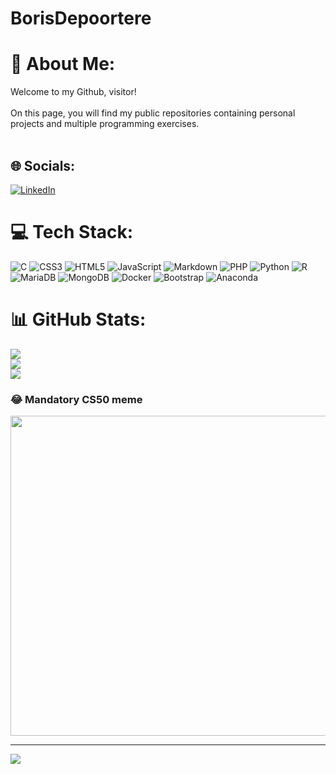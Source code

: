 # BorisDepoortere

# 💫 About Me:
Welcome to my Github, visitor!<br><br>On this page, you will find my public repositories containing personal projects and multiple programming exercises.<br><br>  


## 🌐 Socials:
[![LinkedIn](https://img.shields.io/badge/LinkedIn-%230077B5.svg?logo=linkedin&logoColor=white)](https://linkedin.com/in/borisdepoortere) 

# 💻 Tech Stack:
![C](https://img.shields.io/badge/c-%2300599C.svg?style=for-the-badge&logo=c&logoColor=white) ![CSS3](https://img.shields.io/badge/css3-%231572B6.svg?style=for-the-badge&logo=css3&logoColor=white) ![HTML5](https://img.shields.io/badge/html5-%23E34F26.svg?style=for-the-badge&logo=html5&logoColor=white) ![JavaScript](https://img.shields.io/badge/javascript-%23323330.svg?style=for-the-badge&logo=javascript&logoColor=%23F7DF1E) ![Markdown](https://img.shields.io/badge/markdown-%23000000.svg?style=for-the-badge&logo=markdown&logoColor=white) ![PHP](https://img.shields.io/badge/php-%23777BB4.svg?style=for-the-badge&logo=php&logoColor=white) ![Python](https://img.shields.io/badge/python-3670A0?style=for-the-badge&logo=python&logoColor=ffdd54) ![R](https://img.shields.io/badge/r-%23276DC3.svg?style=for-the-badge&logo=r&logoColor=white) ![MariaDB](https://img.shields.io/badge/MariaDB-003545?style=for-the-badge&logo=mariadb&logoColor=white) ![MongoDB](https://img.shields.io/badge/MongoDB-%234ea94b.svg?style=for-the-badge&logo=mongodb&logoColor=white) ![Docker](https://img.shields.io/badge/docker-%230db7ed.svg?style=for-the-badge&logo=docker&logoColor=white) ![Bootstrap](https://img.shields.io/badge/bootstrap-%23563D7C.svg?style=for-the-badge&logo=bootstrap&logoColor=white) ![Anaconda](https://img.shields.io/badge/Anaconda-%2344A833.svg?style=for-the-badge&logo=anaconda&logoColor=white)
# 📊 GitHub Stats:
![](https://github-readme-stats.vercel.app/api?username=B0r1sD&theme=midnight-purple&hide_border=false&include_all_commits=false&count_private=false)<br/>
![](https://github-readme-streak-stats.herokuapp.com/?user=B0r1sD&theme=midnight-purple&hide_border=false)<br/>
![](https://github-readme-stats.vercel.app/api/top-langs/?username=B0r1sD&theme=midnight-purple&hide_border=false&include_all_commits=false&count_private=false&layout=compact)

### 😂 Mandatory CS50 meme
<img src="https://qph.cf2.quoracdn.net/main-qimg-4802f3bd305f0275a36160bbff460822-pjlq" width="512px"/>

---
[![](https://visitcount.itsvg.in/api?id=B0r1sD&icon=7&color=5)](https://visitcount.itsvg.in)

<!-- Proudly created with GPRM ( https://gprm.itsvg.in ) -->
